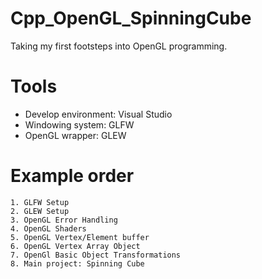 # Cpp_OpenGL_SpinningCube

Taking my first footsteps into OpenGL programming.

# Tools
  - Develop environment:  Visual Studio
  - Windowing system:     GLFW
  - OpenGL wrapper:       GLEW
  
# Example order

	1. GLFW Setup
	2. GLEW Setup
	3. OpenGL Error Handling
	4. OpenGL Shaders
	5. OpenGL Vertex/Element buffer
	6. OpenGL Vertex Array Object
	7. OpenGl Basic Object Transformations
	8. Main project: Spinning Cube
